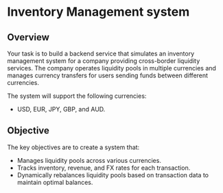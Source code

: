 # Inventory Management system

## Overview

Your task is to build a backend service that simulates an inventory management system for a company providing cross-border liquidity services. The company operates liquidity pools in multiple currencies and manages currency transfers for users sending funds between different currencies.

The system will support the following currencies:
- USD, EUR, JPY, GBP, and AUD.

## Objective

The key objectives are to create a system that:
- Manages liquidity pools across various currencies.
- Tracks inventory, revenue, and FX rates for each transaction.
- Dynamically rebalances liquidity pools based on transaction data to maintain optimal balances.

